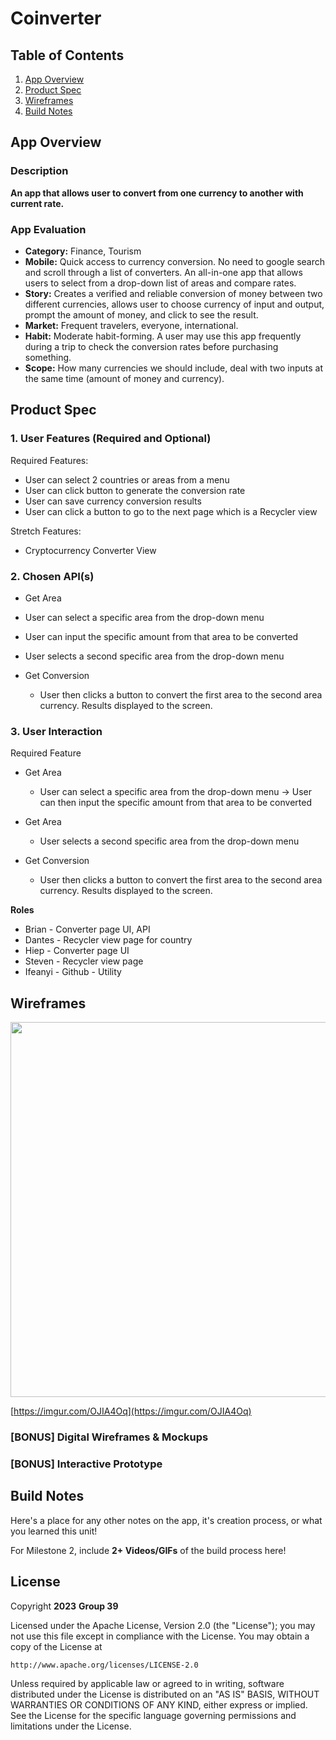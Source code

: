 # **Coinverter**

## Table of Contents

1. [App Overview](#App-Overview)
1. [Product Spec](#Product-Spec)
1. [Wireframes](#Wireframes)
1. [Build Notes](#Build-Notes)

## App Overview

### Description 

**An app that allows user to convert from one currency to another with current rate.**

### App Evaluation

<!-- Evaluation of your app across the following attributes -->

- **Category:** Finance, Tourism
- **Mobile:** Quick access to currency conversion. No need to google search and scroll through a list of converters. An all-in-one app that allows users to select from a drop-down list of areas and compare rates. 
- **Story:** Creates a verified and reliable conversion of money between two different currencies, allows user to choose currency of input and output, prompt the amount of money, and click to see the result.
- **Market:** Frequent travelers, everyone, international.
- **Habit:**  Moderate habit-forming. A user may use this app frequently during a trip to check the conversion rates before purchasing something. 
- **Scope:** How many currencies we should include, deal with two inputs at the same time (amount of money and currency).

## Product Spec

### 1. User Features (Required and Optional)

Required Features:

- User can select 2 countries or areas from a menu
- User can click button to generate the conversion rate
- User can save currency conversion results
- User can click a button to go to the next page which is a Recycler view 


Stretch Features:

- Cryptocurrency Converter View 


### 2. Chosen API(s)

- Get Area

- User can select a specific area from the drop-down menu
- User can input the specific amount from that area to be converted
- User selects a second specific area from the drop-down menu

- Get Conversion
  - User then clicks a button to convert the first area to the second area currency. Results displayed to the screen.

### 3. User Interaction

Required Feature

- Get Area
    -  User can select a specific area from the drop-down menu →  User can then input the specific amount from that area to be converted
  
- Get Area
    -  User selects a second specific area from the drop-down menu

 - Get Conversion
      - User then clicks a button to convert the first area to the second area currency. Results displayed to the screen.
  
**Roles**
- Brian - Converter page UI, API
- Dantes - Recycler view page for country
- Hiep - Converter page UI  
- Steven - Recycler view page
- Ifeanyi - Github - Utility 

## Wireframes

<!-- Add picture of your hand sketched wireframes in this section -->
<img src="https://imgur.com/OJIA4Oq" width=600>

[https://imgur.com/OJIA4Oq](https://imgur.com/OJIA4Oq)


### [BONUS] Digital Wireframes & Mockups

### [BONUS] Interactive Prototype

## Build Notes

Here's a place for any other notes on the app, it's creation 
process, or what you learned this unit!  

For Milestone 2, include **2+ Videos/GIFs** of the build process here!

## License

Copyright **2023** **Group 39**

Licensed under the Apache License, Version 2.0 (the "License");
you may not use this file except in compliance with the License.
You may obtain a copy of the License at

    http://www.apache.org/licenses/LICENSE-2.0

Unless required by applicable law or agreed to in writing, software
distributed under the License is distributed on an "AS IS" BASIS,
WITHOUT WARRANTIES OR CONDITIONS OF ANY KIND, either express or implied.
See the License for the specific language governing permissions and
limitations under the License.

